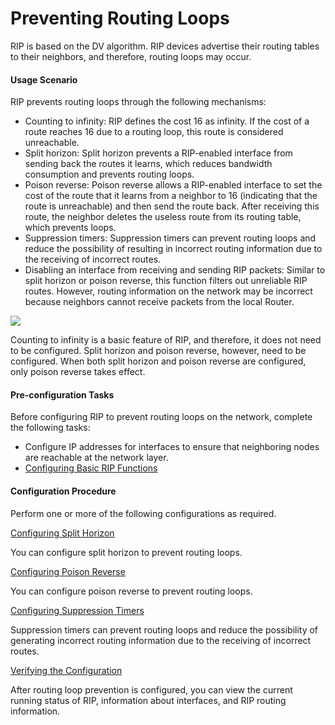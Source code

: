 Preventing Routing Loops
========================

RIP is based on the DV algorithm. RIP devices advertise their routing tables to their neighbors, and therefore, routing loops may occur.

#### Usage Scenario

RIP prevents routing loops through the following mechanisms:

* Counting to infinity: RIP defines the cost 16 as infinity. If the cost of a route reaches 16 due to a routing loop, this route is considered unreachable.
* Split horizon: Split horizon prevents a RIP-enabled interface from sending back the routes it learns, which reduces bandwidth consumption and prevents routing loops.
* Poison reverse: Poison reverse allows a RIP-enabled interface to set the cost of the route that it learns from a neighbor to 16 (indicating that the route is unreachable) and then send the route back. After receiving this route, the neighbor deletes the useless route from its routing table, which prevents loops.
* Suppression timers: Suppression timers can prevent routing loops and reduce the possibility of resulting in incorrect routing information due to the receiving of incorrect routes.
* Disabling an interface from receiving and sending RIP packets: Similar to split horizon or poison reverse, this function filters out unreliable RIP routes. However, routing information on the network may be incorrect because neighbors cannot receive packets from the local Router.

![](../../../../public_sys-resources/note_3.0-en-us.png) 

Counting to infinity is a basic feature of RIP, and therefore, it does not need to be configured. Split horizon and poison reverse, however, need to be configured. When both split horizon and poison reverse are configured, only poison reverse takes effect.




#### Pre-configuration Tasks

Before configuring RIP to prevent routing loops on the network, complete the following tasks:

* Configure IP addresses for interfaces to ensure that neighboring nodes are reachable at the network layer.
* [Configuring Basic RIP Functions](dc_vrp_rip_cfg_0003.html)

#### Configuration Procedure

Perform one or more of the following configurations as required.


[Configuring Split Horizon](../../../../software/nev8r10_vrpv8r16/user/vrp/dc_vrp_rip_cfg_0012.html)

You can configure split horizon to prevent routing loops.

[Configuring Poison Reverse](../../../../software/nev8r10_vrpv8r16/user/vrp/dc_vrp_rip_cfg_0013.html)

You can configure poison reverse to prevent routing loops.

[Configuring Suppression Timers](../../../../software/nev8r10_vrpv8r16/user/vrp/dc_vrp_rip_cfg_0014.html)

Suppression timers can prevent routing loops and reduce the possibility of generating incorrect routing information due to the receiving of incorrect routes.

[Verifying the Configuration](../../../../software/nev8r10_vrpv8r16/user/vrp/dc_vrp_rip_cfg_0017.html)

After routing loop prevention is configured, you can view the current running status of RIP, information about interfaces, and RIP routing information.